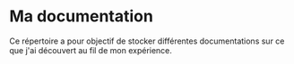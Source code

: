 # Ma documentation

Ce répertoire a pour objectif de stocker différentes documentations sur ce que j'ai découvert au fil de mon expérience.
